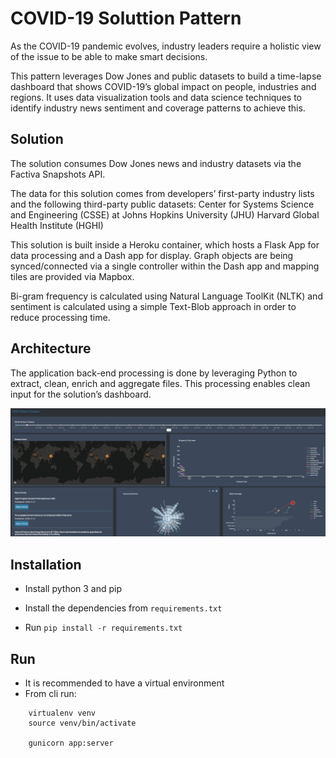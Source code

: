# COVID-19 Soluttion Pattern
As the COVID-19 pandemic evolves, industry leaders require a holistic view of the issue to be able to make smart decisions.

This pattern leverages Dow Jones and public datasets to build a time-lapse dashboard that shows COVID-19’s global impact on people, industries and regions. It uses data visualization tools and data science techniques to identify industry news sentiment and coverage patterns to achieve this.

## Solution

The solution consumes Dow Jones news and industry datasets via the Factiva Snapshots API.

The data for this solution comes from developers’ first-party industry lists and the following third-party public datasets:
Center for Systems Science and Engineering (CSSE) at Johns Hopkins University (JHU)
Harvard Global Health Institute (HGHI)

This solution is built inside a Heroku container, which hosts a Flask App for data processing and a Dash app for display. Graph objects are being synced/connected via a single controller within the Dash app and mapping tiles are provided via Mapbox.

Bi-gram frequency is calculated using Natural Language ToolKit (NLTK) and sentiment is calculated using a simple Text-Blob approach in order to reduce processing time.

## Architecture

The application back-end processing is done by leveraging Python to extract, clean, enrich and aggregate files. This processing enables clean input for the solution’s dashboard.

![Home Page](./static/images/COVID-19_dash.png)

## Installation
- Install python 3 and pip

- Install the dependencies from `requirements.txt`

- Run `pip install -r requirements.txt`

## Run
- It is recommended to have a virtual environment
- From cli run:
```
    virtualenv venv 
    source venv/bin/activate
    
    gunicorn app:server
```
